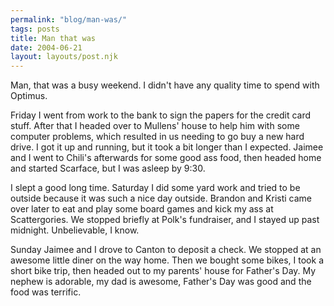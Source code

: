 ```yaml
---
permalink: "blog/man-was/"
tags: posts
title: Man that was
date: 2004-06-21
layout: layouts/post.njk
---
```


Man, that was a busy weekend. I didn't have any quality time to spend with Optimus.

Friday I went from work to the bank to sign the papers for the credit card stuff. After that I headed over to Mullens' house to help him with some computer problems, which resulted in us needing to go buy a new hard drive. I got it up and running, but it took a bit longer than I expected. Jaimee and I went to Chili's afterwards for some good ass food, then headed home and started Scarface, but I was asleep by 9:30.

I slept a good long time. Saturday I did some yard work and tried to be outside because it was such a nice day outside. Brandon and Kristi came over later to eat and play some board games and kick my ass at Scattergories. We stopped briefly at Polk's fundraiser, and I stayed up past midnight. Unbelievable, I know.

Sunday Jaimee and I drove to Canton to deposit a check. We stopped at an awesome little diner on the way home. Then we bought some bikes, I took a short bike trip, then headed out to my parents' house for Father's Day. My nephew is adorable, my dad is awesome, Father's Day was good and the food was terrific.